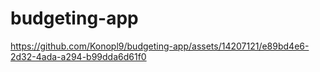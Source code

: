 # budgeting-app
https://github.com/Konopl9/budgeting-app/assets/14207121/e89bd4e6-2d32-4ada-a294-b99dda6d61f0

